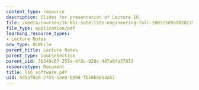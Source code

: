 ```yaml
---
content_type: resource
description: Slides for presentation of Lecture 16.
file: /media/courses/16-851-satellite-engineering-fall-2003/5d9af82827551ee0b09dfb50b5053a57_l16_software.pdf
file_type: application/pdf
learning_resource_types:
- Lecture Notes
ocw_type: OCWFile
parent_title: Lecture Notes
parent_type: CourseSection
parent_uid: 3b549c67-355e-4f8c-928c-487a6fa37853
resourcetype: Document
title: l16_software.pdf
uid: 5d9af828-2755-1ee0-b09d-fb50b5053a57
---
```


